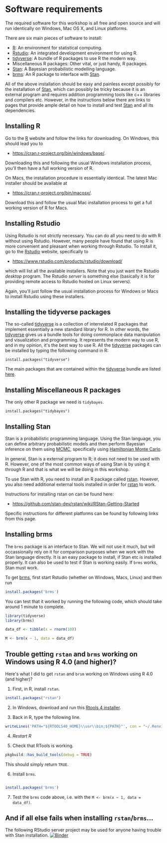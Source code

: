 # Software requirements

The required software for this workshop is all free and open source
and will run identically on Windows, Mac OS X, and Linux platforms.

There are six main pieces of software to install:

-   [R](https://www.r-project.org/): An environment for statistical
    computing.
-   [Rstudio](https://www.rstudio.com/): An integrated development
    environment for using R.
-   [tidyverse](https://www.tidyverse.org/): A bundle of R packages to
    use R the modern way.
-   Miscellaneous R packages: Other vital, or just handy, R packages.
-   [Stan](http://mc-stan.org/): A Bayesian probabilistic modelling
    language.
-   [brms](https://github.com/paul-buerkner/brms): An R package to
    interface with [Stan](http://mc-stan.org/).

All of the above installation should be easy and painless except
possibly for the installation of [Stan](http://mc-stan.org/), which can
possibly be tricky because it is an external program and requires
addition programming tools like c++ libraries and compilers etc.
However, in the instructions below there are links to pages that provide
ample detail on how to install and test [Stan](http://mc-stan.org/) and
all its dependencies.

## Installing R

Go to the [R](https://www.r-project.org/) website and follow the links
for downloading. On Windows, this should lead you to

-   <https://cran.r-project.org/bin/windows/base/>.

Downloading this and following the usual Windows installation process,
you\'ll then have a full working version of R.

On Macs, the installation procedure is essentially identical. The latest
Mac installer should be available at

-   <https://cran.r-project.org/bin/macosx/>.

Download this and follow the usual Mac installation process to get a
full working version of R for Macs.

## Installing Rstudio

Using Rstudio is not strictly necessary. You can do all you need to do
with R without using Rstudio. However, many people have found that using
R is more convenient and pleasant when working through Rstudio. To
install it, go to the [Rstudio](https://www.rstudio.com/) website,
specifically to

-   <https://www.rstudio.com/products/rstudio/download/>

which will list all the available installers. Note that you just want
the Rstudio *desktop* program. The Rstudio *server* is something else
(basically it is for providing remote access to Rstudio hosted on Linux
servers).

Again, you\'ll just follow the usual installation process for Windows or
Macs to install Rstudio using these installers.

## Installing the tidyverse packages

The so-called [tidyverse](https://www.tidyverse.org/) is a collection of
interrelated R packages that implement essentially a new standard
library for R. In other words, the
[tidyverse](https://www.tidyverse.org/) gives us a bundle tools for
doing commonplace data manipulation and visualization and programming.
It represents the modern way to use R, and in my opinion, it\'s the best
way to use R. All the [tidyverse](https://www.tidyverse.org/) packages
can be installed by typing the following command in R:

``` {.R}
install.packages("tidyverse")
```

The main packages that are contained within the
[tidyverse](https://www.tidyverse.org/) bundle are listed
[here](https://www.tidyverse.org/packages/).

## Installing Miscellaneous R packages

The only other R package we need is `tidybayes`.
``` {.R}
install.packages("tidybayes")
```

## Installing Stan

Stan is a probabilistic programming language. Using the Stan language,
you can define arbitrary probabilistic models and then perform Bayesian
inference on them using
[MCMC](https://en.wikipedia.org/wiki/Markov_chain_Monte_Carlo),
specifically using [Hamiltonian Monte
Carlo](https://en.wikipedia.org/wiki/Hamiltonian_Monte_Carlo).

In general, Stan is a external program to R; it does not need to be used
with R. However, one of the most common ways of using Stan is by using
it through R and that is what we will be doing in this workshop.

To use Stan with R, you need to install an R package called
[rstan](http://mc-stan.org/users/interfaces/rstan). However, you also
need additional external tools installed in order for
[rstan](http://mc-stan.org/users/interfaces/rstan) to work.

Instructions for installing rstan on can be found here:

- <https://github.com/stan-dev/rstan/wiki/RStan-Getting-Started>

Specific instructions for different platforms can be found by following links from this page.

## Installing brms

The `brms` package is an interface to Stan. We will not use it much, but will occassionally rely on it for comparison purposes when we work with the Stan language directly. It is an easy package to install, if Stan etc is installed properly. It can also be used to test if Stan is working easily. If `brms` works, Stan must work.

To get [brms](https://github.com/paul-buerkner/brms), first start
Rstudio (whether on Windows, Macs, Linux) and then run

```r
install.packages('brms')
```

You can test that it worked by running the following code, which should take around 1 minute to complete.

```r
library(tidyverse)
library(brms)

data_df <- tibble(x = rnorm(10))

M <- brm(x ~ 1, data = data_df)
```

## Trouble getting `rstan` and `brms` working on Windows using R 4.0 (and higher)?

Here's what I did to get `rstan` and `brsm` working on Windows using R 4.0 (and higher)?

1. First, in R, install `rstan`.
```r
install.packages("rstan")
```

2. In Windows, download and run this [Rtools 4 installer](https://cran.r-project.org/bin/windows/Rtools/rtools40-x86_64.exe).

3. Back in R, type the following line.
```r
writeLines('PATH="${RTOOLS40_HOME}\\usr\\bin;${PATH}"', con = "~/.Renviron")
```

4. *Restart R*

5. Check that RTools is working.
```r
pkgbuild::has_build_tools(debug = TRUE)
```
This should simply return `TRUE`.

6. Install `brms`.
```r

install.packages('brms')
```

7. Test the `brms` code above, i.e. with the `M <- brm(x ~ 1, data = data_df)`.

## And if all else fails when installing `rstan`/`brms`...

The following RStudio server project may be used for anyone having trouble with Stan installation.
[![Binder](https://notebooks.gesis.org/binder/badge_logo.svg)](https://notebooks.gesis.org/binder/v2/gh/mark-andrews/hellobinder-rstan/HEAD?urlpath=rstudio)

